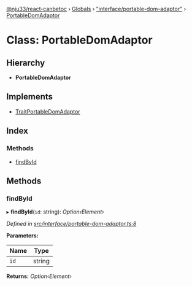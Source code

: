[@nju33/react-canbetoc](../README.md) › [Globals](../globals.md) › ["interface/portable-dom-adaptor"](../modules/_interface_portable_dom_adaptor_.md) › [PortableDomAdaptor](_interface_portable_dom_adaptor_.portabledomadaptor.md)

# Class: PortableDomAdaptor

## Hierarchy

* **PortableDomAdaptor**

## Implements

* [TraitPortableDomAdaptor](../interfaces/_interface_portable_dom_adaptor_.traitportabledomadaptor.md)

## Index

### Methods

* [findById](_interface_portable_dom_adaptor_.portabledomadaptor.md#findbyid)

## Methods

###  findById

▸ **findById**(`id`: string): *Option‹Element›*

*Defined in [src/interface/portable-dom-adaptor.ts:8](https://github.com/nju33/react-canbetoc/blob/77286e5/src/interface/portable-dom-adaptor.ts#L8)*

**Parameters:**

Name | Type |
------ | ------ |
`id` | string |

**Returns:** *Option‹Element›*
